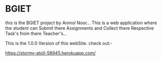 # BGIET 
this is the BGIET project by Anmol Noor...
This is a web application where the student can Submit there Assignments and Collect there Respective Task's from there Teacher's...

This is the 1.0.0 Version of this webSite.
check out:-

https://stormy-atoll-58945.herokuapp.com/
